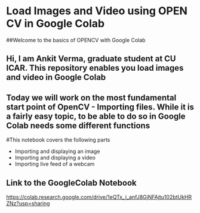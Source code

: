 # Load Images and Video using OPEN CV in Google Colab

##Welcome to the basics of OPENCV with Google Colab

## Hi, I am Ankit Verma, graduate student at CU ICAR. This repository enables you load images and video in Google Colab

## Today we will work on the most fundamental start point of OpenCV - Importing files. While it is a fairly easy topic, to be able to do so in Google Colab needs some different functions

#This notebook covers the following parts

- Importing and displaying an image
- Importing and displaying a video
- Importing live feed of a webcam
 

## Link to the GoogleColab Notebook
https://colab.research.google.com/drive/1eQTx_j_anfJ8GjNFAjtu102btUkHRZNz?usp=sharing

